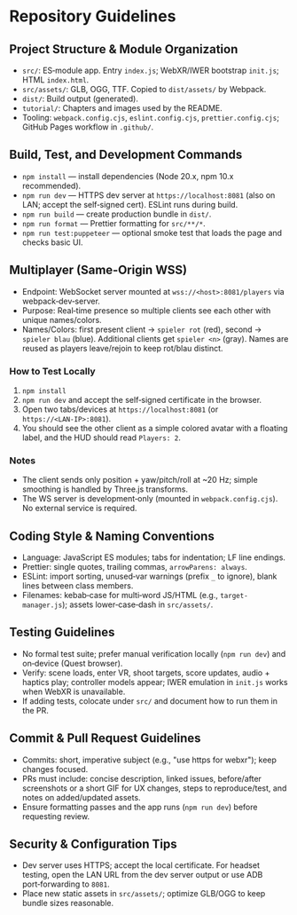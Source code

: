 # Repository Guidelines

## Project Structure & Module Organization
- `src/`: ES‑module app. Entry `index.js`; WebXR/IWER bootstrap `init.js`; HTML `index.html`.
- `src/assets/`: GLB, OGG, TTF. Copied to `dist/assets/` by Webpack.
- `dist/`: Build output (generated).
- `tutorial/`: Chapters and images used by the README.
- Tooling: `webpack.config.cjs`, `eslint.config.cjs`, `prettier.config.cjs`; GitHub Pages workflow in `.github/`.

## Build, Test, and Development Commands
- `npm install` — install dependencies (Node 20.x, npm 10.x recommended).
- `npm run dev` — HTTPS dev server at `https://localhost:8081` (also on LAN; accept the self‑signed cert). ESLint runs during build.
- `npm run build` — create production bundle in `dist/`.
- `npm run format` — Prettier formatting for `src/**/*`.
- `npm run test:puppeteer` — optional smoke test that loads the page and checks basic UI.

## Multiplayer (Same‑Origin WSS)
- Endpoint: WebSocket server mounted at `wss://<host>:8081/players` via webpack‑dev‑server.
- Purpose: Real‑time presence so multiple clients see each other with unique names/colors.
- Names/Colors: first present client → `spieler rot` (red), second → `spieler blau` (blue). Additional clients get `spieler <n>` (gray). Names are reused as players leave/rejoin to keep rot/blau distinct.

### How to Test Locally
1. `npm install`
2. `npm run dev` and accept the self‑signed certificate in the browser.
3. Open two tabs/devices at `https://localhost:8081` (or `https://<LAN‑IP>:8081`).
4. You should see the other client as a simple colored avatar with a floating label, and the HUD should read `Players: 2`.

### Notes
- The client sends only position + yaw/pitch/roll at ~20 Hz; simple smoothing is handled by Three.js transforms.
- The WS server is development‑only (mounted in `webpack.config.cjs`). No external service is required.

## Coding Style & Naming Conventions
- Language: JavaScript ES modules; tabs for indentation; LF line endings.
- Prettier: single quotes, trailing commas, `arrowParens: always`.
- ESLint: import sorting, unused‑var warnings (prefix `_` to ignore), blank lines between class members.
- Filenames: kebab‑case for multi‑word JS/HTML (e.g., `target-manager.js`); assets lower‑case‑dash in `src/assets/`.

## Testing Guidelines
- No formal test suite; prefer manual verification locally (`npm run dev`) and on‑device (Quest browser).
- Verify: scene loads, enter VR, shoot targets, score updates, audio + haptics play; controller models appear; IWER emulation in `init.js` works when WebXR is unavailable.
- If adding tests, colocate under `src/` and document how to run them in the PR.

## Commit & Pull Request Guidelines
- Commits: short, imperative subject (e.g., "use https for webxr"); keep changes focused.
- PRs must include: concise description, linked issues, before/after screenshots or a short GIF for UX changes, steps to reproduce/test, and notes on added/updated assets.
- Ensure formatting passes and the app runs (`npm run dev`) before requesting review.

## Security & Configuration Tips
- Dev server uses HTTPS; accept the local certificate. For headset testing, open the LAN URL from the dev server output or use ADB port‑forwarding to `8081`.
- Place new static assets in `src/assets/`; optimize GLB/OGG to keep bundle sizes reasonable.

